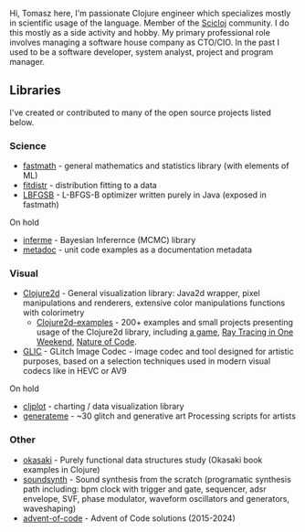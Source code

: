 Hi, Tomasz here, I'm passionate Clojure engineer which specializes mostly in scientific usage of the language. Member of the [Scicloj](https://scicloj.github.io/) community. I do this mostly as a side activity and hobby. My primary professional role involves managing a software house company as CTO/CIO. In the past I used to be a software developer, system analyst, project and program manager.

## Libraries

I've created or contributed to many of the open source projects listed below.

### Science

* [fastmath](https://github.com/generateme/fastmath) - general mathematics and statistics library (with elements of ML)
* [fitdistr](https://github.com/generateme/fitdistr) - distribution fitting to a data
* [LBFGSB](https://github.com/genmeblog/LBFGSBJava) - L-BFGS-B optimizer written purely in Java (exposed in fastmath)

On hold

* [inferme](https://github.com/generateme/inferme) - Bayesian Inferernce (MCMC) library
* [metadoc](https://github.com/generateme/metadoc) - unit code examples as a documentation metadata

### Visual

* [Clojure2d](https://github.com/Clojure2D/clojure2d) - General visualization library: Java2d wrapper, pixel manipulations and renderers, extensive color manipulations functions with colorimetry
    * [Clojure2d-examples](https://github.com/Clojure2D/clojure2d) - 200+ examples and small projects presenting usage of the Clojure2d library, including [a game](https://github.com/Clojure2D/clojure2d-examples/tree/master/src/games/the_king), [Ray Tracing in One Weekend](https://github.com/Clojure2D/clojure2d-examples/tree/master/src/rt4), [Nature of Code](https://github.com/Clojure2D/clojure2d-examples/tree/master/src/NOC).
* [GLIC](https://github.com/GlitchCodec/GLIC) - GLitch Image Codec - image codec and tool designed for artistic purposes, based on a selection techniques used in modern visual codecs like in HEVC or AV9

On hold

* [cljplot](https://github.com/generateme/cljplot) - charting / data visualization library
* [generateme](https://github.com/genmeblog/GenerateMe) - ~30 glitch and generative art Processing scripts for artists

### Other

* [okasaki](https://github.com/genmeblog/okasaki) - Purely functional data structures study (Okasaki book examples in Clojure)
* [soundsynth](https://github.com/genmeblog/soundsynth) - Sound synthesis from the scratch (programatic synthesis path including: bpm clock with trigger and gate, sequencer, adsr envelope, SVF, phase modulator, waveform oscillators and generators, waveshaping)
* [advent-of-code](https://github.com/genmeblog/advent-of-code) - Advent of Code solutions (2015-2024)

<!--
**genmeblog/genmeblog** is a ✨ _special_ ✨ repository because its `README.md` (this file) appears on your GitHub profile.

Here are some ideas to get you started:

- 🔭 I’m currently working on ...
- 🌱 I’m currently learning ...
- 👯 I’m looking to collaborate on ...
- 🤔 I’m looking for help with ...
- 💬 Ask me about ...
- 📫 How to reach me: ...
- 😄 Pronouns: ...
- ⚡ Fun fact: ...
-->
